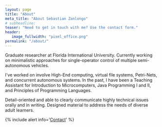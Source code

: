 ```yaml
---
layout: page
title: "About"
meta_title: "About Sebastian Zanlongo"
# subheadline:
teaser: "Need to get in touch with me? Use the contact form."
header:
   image_fullwidth: "pixel_office.png"
permalink: "/about/"
---
```

Graduate researcher at Florida International University. Currently working on minimalistic approaches for single-operator control of multiple semi-autonomous vehicles.

I've worked on involve High-End computing, virtual file systems, Petri-Nets, and concurrent autonomous systems.
In the past, I have been a Teaching Assistant for Introduction to Microcomputers, Java Programming I and II, and Principles of Programming Languages.

Detail-oriented and able to clearly communicate highly technical issues orally and in writing. Designed material to address the needs of diverse adult learners.

{% include alert info='<a href="/contact/">Contact</a>' %}
